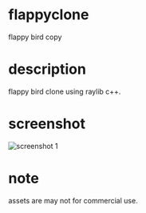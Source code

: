 # flappyclone
flappy bird copy

# description
flappy bird clone using raylib c++.

# screenshot

![screenshot 1]()

# note
assets are may not for commercial use.
